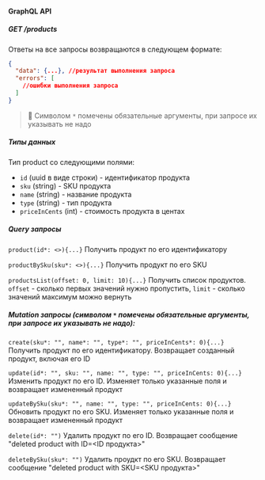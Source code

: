 #### GraphQL API

##### GET /products

Ответы на все запросы возвращаются в следующем формате:
```json
{
  "data": {...}, //результат выполнения запроса
  "errors": [
    //ошибки выполнения запроса
  ]
}
```

> :memo: Cимволом `*` помечены обязательные аргументы, при запросе их указывать не надо

##### Типы данных

Тип product со следующими полями:
* `id` (uuid в виде строки) - идентификатор продукта
* `sku` (string) - SKU продукта
* `name` (string) - название продукта
* `type` (string) - тип продукта
* `priceInCents` (int) - стоимость продукта в центах

##### Query запросы

`product(id*: <>){...}`
Получить продукт по его идентификатору

`productBySku(sku*: <>){...}`
Получить продукт по его SKU

`productsList(offset: 0, limit: 10){...}`
Получить список продуктов. 
`offset` - сколько первых значений нужно пропустить, `limit` - сколько значений максимум можно вернуть

##### Mutation запросы (символом `*` помечены обязательные аргументы, при запросе их указывать не надо):

`create(sku*: "", name*: "", type*: "", priceInCents*: 0){...}`
Получить продукт по его идентификатору. Возвращает созданный продукт, включая его ID

`update(id*: "", sku: "", name: "", type: "", priceInCents: 0){...}` 
Изменить продукт по его ID. Изменяет только указанные поля и возвращает измененный продукт

`updateBySku(sku*: "", name: "", type: "", priceInCents: 0){...}`
Обновить продукт по его SKU. Изменяет только указанные поля и возвращает измененный продукт

`delete(id*: "")`
Удалить продукт по его ID. Возвращает сообщение "deleted product with ID=<ID продукта>"

`deleteBySku(sku*: "")`
Удалить проудкт по его SKU. Возвращает сообщение "deleted product with SKU=<SKU продукта>"

